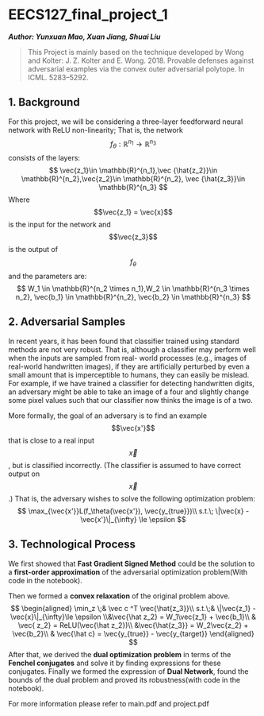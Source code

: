 # EECS127_final_project_1

***Author: Yunxuan Mao, Xuan Jiang, Shuai Liu***

>  This Project is mainly based on the technique developed by Wong and Kolter: J. Z. Kolter and E. Wong. 2018. Provable defenses against adversarial examples via the convex outer adversarial polytope. In ICML. 5283–5292.

## 1. Background

For this project, we will be considering a three-layer feedforward neural network with ReLU non-linearity; That is, the network $$f_\theta: \mathbb{R}^{n_1}\rightarrow \mathbb{R}^{n_3}$$ consists of the layers:
$$
\vec{z_1}\in \mathbb{R}^{n_1},\vec {\hat{z_2}}\in \mathbb{R}^{n_2},\vec{z_2}\in \mathbb{R}^{n_2}, \vec {\hat{z_3}}\in \mathbb{R}^{n_3}
$$
Where $$\vec{z_1} = \vec{x}$$ is the input for the network and $$\vec{z_3}$$ is the output of $$f_\theta$$ and the parameters are:
$$
W_1 \in \mathbb{R}^{n_2 \times n_1},W_2 \in \mathbb{R}^{n_3 \times n_2}, \vec{b_1} \in \mathbb{R}^{n_2}, \vec{b_2} \in \mathbb{R}^{n_3}
$$

## 2. Adversarial Samples

In recent years, it has been found that classifier trained using standard methods are not very robust. That is, although a classifier may perform well when the inputs are sampled from real- world processes (e.g., images of real-world handwritten images), if they are artificially perturbed by even a small amount that is imperceptible to humans, they can easily be mislead. For example, if we have trained a classifier for detecting handwritten digits, an adversary might be able to take an image of a four and slightly change some pixel values such that our classifier now thinks the image is of a two.

More formally, the goal of an adversary is to find an example $$\vec{x'}$$ that is close to a real input $$\vec{x}$$, but is classified incorrectly. (The classifier is assumed to have correct output on$$\vec{x}$$.) That is, the adversary wishes to solve the following optimization problem:
$$
\max_{\vec{x'}}L(f_\theta(\vec{x'}), \vec{y_{true}})\\
s.t.\; \|\vec{x} - \vec{x'}\|_{\infty} \le \epsilon
$$

## 3. Technological Process

We first showed that **Fast Gradient Signed Method** could be the solution to a **first-order approximation** of the adversarial optimization problem(With code in the notebook).

 Then we formed a **convex relaxation** of the original problem above.
$$
\begin{aligned}
\min_z \;& \vec c ^T \vec{\hat{z_3}}\\
s.t.\;& \|\vec{z_1} - \vec{x}\|_{\infty}\le \epsilon
\\&\vec{\hat z_2} = W_1\vec{z_1} + \vec{b_1}\\
& \vec{ z_2} = ReLU(\vec{\hat z_2})\\
&\vec{\hat{z_3}} = W_2\vec{z_2} + \vec{b_2}\\
& \vec{\hat c} = \vec{y_{true}} - \vec{y_{target}}
\end{aligned}
$$
 After that, we derived the **dual optimization problem** in terms of the **Fenchel conjugates** and solve it by finding expressions for these conjugates. Finally we formed the expression of **Dual Network**, found the bounds of the dual problem and proved its robustness(with code in the notebook).

 For more information please refer to main.pdf and project.pdf